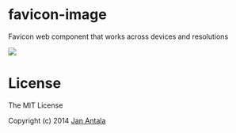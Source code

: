 # favicon-image

Favicon web component that works across devices and resolutions

![](https://pbs.twimg.com/media/BpcbTm6CEAEAeYM.png:large)

# License

The MIT License

Copyright (c) 2014 [Jan Antala](http://www.janantala.com)
